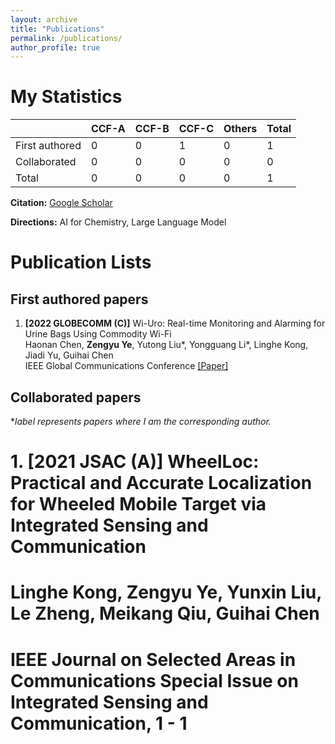 ```yaml
---
layout: archive
title: "Publications"
permalink: /publications/
author_profile: true
---
```

# My Statistics

|                | CCF-A | CCF-B | CCF-C | Others    | Total |
| -------------- | ----- | ----- | ----- | --------- | ----- |
| First authored | 0     | 0     | 1     | 0         | 1     |
| Collaborated   | 0     | 0     | 0     | 0         | 0     |
| Total          | 0     | 0     | 0     | 0         | 1     |

**Citation:** [Google Scholar](https://scholar.google.com/citations?user=PcmA4FcAAAAJ&hl=zh-CN)

**Directions:** AI for Chemistry, Large Language Model

# Publication Lists

First authored papers
------

1. **\[2022 GLOBECOMM (C)\]** Wi-Uro: Real-time Monitoring and Alarming for Urine Bags Using Commodity Wi-Fi  
    Haonan Chen, **Zengyu Ye**, Yutong Liu*, Yongguang Li*, Linghe Kong, Jiadi Yu, Guihai Chen  
    IEEE Global Communications Conference 
    [\[Paper\]](https://ieeexplore.ieee.org/document/10000706)

Collaborated papers
------
**label represents papers where I am the corresponding author.*

# 1. **\[2021 JSAC (A)\]** WheelLoc: Practical and Accurate Localization for Wheeled Mobile Target via Integrated Sensing and Communication   
#     Linghe Kong, **Zengyu Ye**, Yunxin Liu, Le Zheng, Meikang Qiu, Guihai Chen  
#     IEEE Journal on Selected Areas in Communications Special Issue on Integrated Sensing and Communication, 1 - 1   


